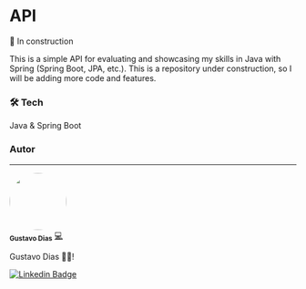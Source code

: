 # API

🚧 In construction

This is a simple API for evaluating and showcasing my skills in Java with Spring (Spring Boot, JPA, etc.). This is a repository under construction, so I will be adding more code and features.

### 🛠 Tech

Java & Spring Boot

### Autor

---

<a href="https://www.linkedin.com/in/gustavo-dias-337b62173/">
 <img style="border-radius: 50%;" src="https://avatars2.githubusercontent.com/u/48403132?s=400&u=1423e0949e2c66efa18b488daf8c7909a33ad4d0&v=4" width="100px;" alt=""/>
 <br />
 <sub><b>Gustavo Dias</b></sub></a> <a href="https://www.linkedin.com/in/gustavo-dias-337b62173/" title="Gustavo">💻</a>

Gustavo Dias 👋🏽!

[![Linkedin Badge](https://img.shields.io/badge/-Gustavo-blue?style=flat-square&logo=Linkedin&logoColor=white&link=https://www.linkedin.com/in/gustavodiassilva/)](https://www.linkedin.com/in/gustavodiassilva/)
